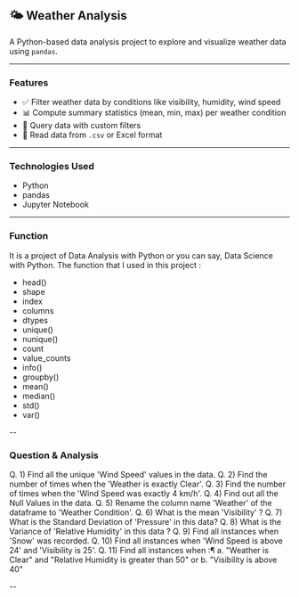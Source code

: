 ## 🌤️ Weather Analysis

A Python-based data analysis project to explore and visualize weather data using `pandas`.

---

### Features

- ✅ Filter weather data by conditions like visibility, humidity, wind speed
- 📊 Compute summary statistics (mean, min, max) per weather condition
- 🔎 Query data with custom filters
- 💾 Read data from `.csv` or Excel format

---

### Technologies Used

- Python
- pandas
- Jupyter Notebook

---

### Function

It is a project of Data Analysis with Python or you can say, Data Science with Python.
The function that I used in this project :

* head() 
* shape 
* index 
* columns 
* dtypes 
* unique() 
* nunique() 
* count 
* value_counts 
* info() 
* groupby()
* mean()
* median()
* std()
* var()

--

### Question & Analysis

Q. 1)  Find all the unique 'Wind Speed' values in the data.
Q. 2) Find the number of times when the 'Weather is exactly Clear'.
Q. 3) Find the number of times when the 'Wind Speed was exactly 4 km/h'.
Q. 4) Find out all the Null Values in the data.
Q. 5) Rename the column name 'Weather' of the dataframe to 'Weather Condition'.
Q. 6) What is the mean 'Visibility' ?
Q. 7) What is the Standard Deviation of 'Pressure'  in this data?
Q. 8) What is the Variance of 'Relative Humidity' in this data ?
Q. 9) Find all instances when 'Snow' was recorded.
Q. 10) Find all instances when 'Wind Speed is above 24' and 'Visibility is 25'.
Q. 11) Find all instances when :¶
    a. "Weather is Clear" and "Relative Humidity is greater than 50"
    or
    b. "Visibility is above 40"
 
 --
